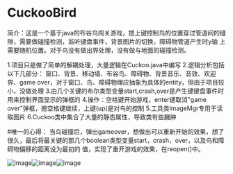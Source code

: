 # CuckooBird
简介：这是一个基于java的布谷鸟闯关游戏，摁上键控制鸟的位置穿过管道间的缝隙，需要做碰撞检测，监听键盘事件，背景图片的切换，障碍物管道产生时y轴
上需要随机位置。对于鸟没有做出界处理，没有做与地面的碰撞检测。

1.项目只是做了简单的解耦处理，大量逻辑在Cuckoo.java中编写
2.逻辑分析包括以下几部分：
  窗口、背景、移动墙、布谷鸟、障碍物、背景音乐、音效、欢迎界、game over，对于窗口、鸟、障碍物理应抽象为具体的entity，但由于项目较小，没做处理
3.由几个关键的布尔类型变量start,crash,over是产生键键盘事件时用来控制界面显示的弹框的
4.操作：空格键开始游戏，enter键取消"game over"弹框，摁空格键继续，上键(up)是对鸟的控制
5.工具类ImageMgr专用于读取图片
6.Cuckoo类中集合了大量的静态属性，导致类有些臃肿

#唯一的心得：
  当鸟碰撞后，弹出gameover，想做出可以重新开始的效果，想了很久，最后将最关键的那几个boolean类型变量start，crash，over，以及鸟和障碍物偏移的距离设为最初的
  值，实现了重开游戏的效果，在reopen()中。
 
![image](https://user-images.githubusercontent.com/90468877/134829533-eaa7e0e4-cec7-452c-bbad-5fd6a1f34924.png)![image](https://user-images.githubusercontent.com/90468877/134829583-9e4c700f-43ed-4da5-9234-b92df8fee4ff.png)![image](https://user-images.githubusercontent.com/90468877/134829560-a3e6e2fd-6652-4251-becf-7955aaa877dd.png)

